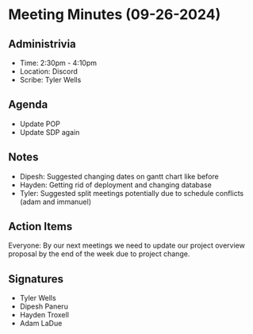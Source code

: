 # Meeting Minutes (09-26-2024)

## Administrivia
* Time: 2:30pm - 4:10pm
* Location: Discord
* Scribe: Tyler Wells

## Agenda
* Update POP
* Update SDP again

## Notes
* Dipesh: Suggested changing dates on gantt chart like before
* Hayden: Getting rid of deployment and changing database
* Tyler: Suggested split meetings potentially due to schedule conflicts (adam and immanuel)

## Action Items
Everyone: By our next meetings we need to update our project overview proposal by the end of the week due to project change. 


## Signatures
* Tyler Wells
* Dipesh Paneru
* Hayden Troxell
* Adam LaDue

